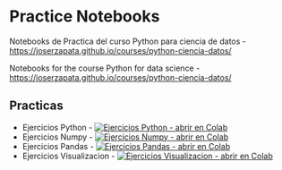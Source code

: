 # Practice Notebooks

Notebooks de Practica del curso Python para ciencia de datos - <https://joserzapata.github.io/courses/python-ciencia-datos/>

Notebooks for the course Python for data science - <https://joserzapata.github.io/courses/python-ciencia-datos/>

## Practicas

- Ejercicios Python - [![Ejercicios Python - abrir en Colab](https://colab.research.google.com/assets/colab-badge.svg)](https://colab.research.google.com/github/JoseRZapata/Data_analysis_notebooks/blob/main/notebooks/Ejercicios_curso_python_ciencia_datos/1-Practica_Python.ipynb)
- Ejercicios Numpy - [![Ejercicios Numpy - abrir en Colab](https://colab.research.google.com/assets/colab-badge.svg)](https://colab.research.google.com/github/JoseRZapata/Data_analysis_notebooks/blob/main/notebooks/Ejercicios_curso_python_ciencia_datos/2-Practica_Numpy.ipynb)
- Ejercicios Pandas - [![Ejercicios Pandas - abrir en Colab](https://colab.research.google.com/assets/colab-badge.svg)](https://colab.research.google.com/github/JoseRZapata/Data_analysis_notebooks/blob/main/notebooks/Ejercicios_curso_python_ciencia_datos/3-Practica_Pandas.ipynb)
- Ejercicios Visualizacion - [![Ejercicios Visualizacion - abrir en Colab](https://colab.research.google.com/assets/colab-badge.svg)](https://colab.research.google.com/github/JoseRZapata/Data_analysis_notebooks/blob/main/notebooks/Ejercicios_curso_python_ciencia_datos/4-Practica_Visualizacion.ipynb)

